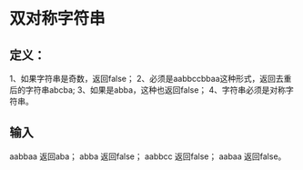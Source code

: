 # 双对称字符串
## 定义：
1、如果字符串是奇数，返回false；
2、必须是aabbccbbaa这种形式，返回去重后的字符串abcba;
3、如果是abba，这种也返回false；
4、字符串必须是对称字符串。

## 输入
aabbaa 返回aba；
abba 返回false；
aabbcc 返回false；
aabaa 返回false。